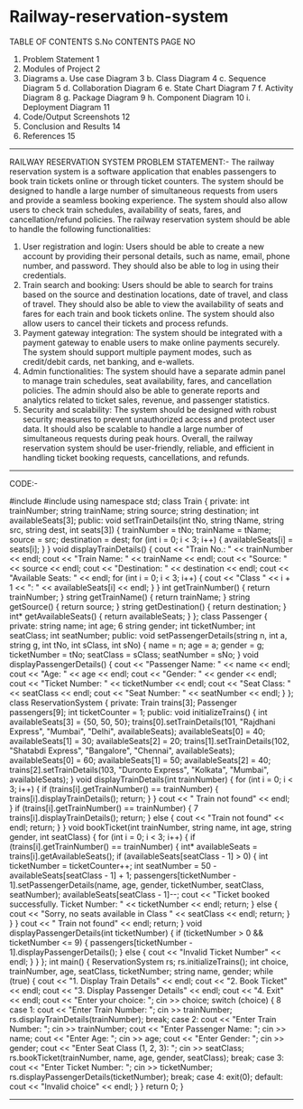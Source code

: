 # Railway-reservation-system
TABLE OF CONTENTS
S.No CONTENTS PAGE NO
1. Problem Statement 1
2. Modules of Project 2
3. Diagrams
a. Use case Diagram 3
b. Class Diagram 4
c. Sequence Diagram 5
d. Collaboration Diagram 6
e. State Chart Diagram 7
f. Activity Diagram 8
g. Package Diagram 9
h. Component Diagram 10
i. Deployment Diagram 11
4. Code/Output Screenshots 12
5. Conclusion and Results 14
6. References 15

-----------------------------------------------------------------------------------------------------------------------------------------------------------------------------------------

RAILWAY RESERVATION SYSTEM
PROBLEM STATEMENT:-
The railway reservation system is a software application that enables passengers to
book train tickets online or through ticket counters. The system should be designed
to handle a large number of simultaneous requests from users and provide a
seamless booking experience. The system should also allow users to check train
schedules, availability of seats, fares, and cancellation/refund policies.
The railway reservation system should be able to handle the following functionalities:
1. User registration and login: Users should be able to create a new account by
providing their personal details, such as name, email, phone number, and password.
They should also be able to log in using their credentials.
2. Train search and booking: Users should be able to search for trains based on
the source and destination locations, date of travel, and class of travel. They should
also be able to view the availability of seats and fares for each train and book tickets
online. The system should also allow users to cancel their tickets and process
refunds.
3. Payment gateway integration: The system should be integrated with a payment gateway
to enable users to make online payments securely. The system should support multiple
payment modes, such as credit/debit cards, net banking, and e-wallets.
4. Admin functionalities: The system should have a separate admin panel to manage train
schedules, seat availability, fares, and cancellation policies. The admin should also be able to
generate reports and analytics related to ticket sales, revenue, and passenger statistics.
5. Security and scalability: The system should be designed with robust security measures to prevent
unauthorized access and protect user data. It should also be scalable to handle a large number of
simultaneous requests during peak hours.
Overall, the railway reservation system should be user-friendly, reliable, and efficient in handling
ticket booking requests, cancellations, and refunds.

-----------------------------------------------------------------------------------------------------------------------------------------------------------------------------------------

CODE:-

#include <iostream>
#include <string>
using namespace std;
class Train {
private:
int trainNumber;
string trainName;
string source;
string destination;
int availableSeats[3];
public:
void setTrainDetails(int tNo, string tName, string src, string dest, int seats[3]) {
trainNumber = tNo;
trainName = tName;
source = src;
destination = dest;
for (int i = 0; i < 3; i++) {
availableSeats[i] = seats[i];
}
}
void displayTrainDetails() {
cout << "Train No.: " << trainNumber << endl;
cout << "Train Name: " << trainName << endl;
cout << "Source: " << source << endl;
cout << "Destination: " << destination << endl;
cout << "Available Seats: " << endl;
for (int i = 0; i < 3; i++) {
cout << "Class " << i + 1 << ": " << availableSeats[i] << endl;
}
} int getTrainNumber() {
return trainNumber;
} string getTrainName() {
return trainName;
} string getSource() {
return source;
} string getDestination() {
return destination;
} int* getAvailableSeats() {
return availableSeats;
}
};
class Passenger {
private:
string name;
int age;
6
string gender;
int ticketNumber;
int seatClass;
int seatNumber;
public:
void setPassengerDetails(string n, int a, string g, int tNo, int sClass, int sNo) {
name = n;
age = a;
gender = g;
ticketNumber = tNo;
seatClass = sClass;
seatNumber = sNo;
}
void displayPassengerDetails() {
cout << "Passenger Name: " << name << endl;
cout << "Age: " << age << endl;
cout << "Gender: " << gender << endl;
cout << "Ticket Number: " << ticketNumber << endl;
cout << "Seat Class: " << seatClass << endl;
cout << "Seat Number: " << seatNumber << endl;
}
};
class ReservationSystem {
private:
Train trains[3];
Passenger passengers[9];
int ticketCounter = 1;
public:
void initializeTrains() {
int availableSeats[3] = {50, 50, 50};
trains[0].setTrainDetails(101, "Rajdhani Express", "Mumbai", "Delhi", availableSeats);
availableSeats[0] = 40;
availableSeats[1] = 30;
availableSeats[2] = 20;
trains[1].setTrainDetails(102, "Shatabdi Express", "Bangalore", "Chennai", availableSeats);
availableSeats[0] = 60;
availableSeats[1] = 50;
availableSeats[2] = 40;
trains[2].setTrainDetails(103, "Duronto Express", "Kolkata", "Mumbai", availableSeats);
}
void displayTrainDetails(int trainNumber) {
for (int i = 0; i < 3; i++) {
if (trains[i].getTrainNumber() == trainNumber) {
trains[i].displayTrainDetails();
return;
}
} cout << "
Train not found" << endl;
}
if (trains[i].getTrainNumber() == trainNumber) {
7
trains[i].displayTrainDetails();
return;
} else {
cout << "Train not found" << endl;
return;
}
}
void bookTicket(int trainNumber, string name, int age, string gender, int seatClass) {
for (int i = 0; i < 3; i++) {
if (trains[i].getTrainNumber() == trainNumber) {
int* availableSeats = trains[i].getAvailableSeats();
if (availableSeats[seatClass - 1] > 0) {
int ticketNumber = ticketCounter++;
int seatNumber = 50 - availableSeats[seatClass - 1] + 1;
passengers[ticketNumber - 1].setPassengerDetails(name, age, gender, ticketNumber,
seatClass, seatNumber);
availableSeats[seatClass - 1]--;
cout << "Ticket booked successfully. Ticket Number: " << ticketNumber << endl;
return;
} else {
cout << "Sorry, no seats available in Class " << seatClass << endl;
return;
}
}
} cout << "
Train not found" << endl;
return;
}
void displayPassengerDetails(int ticketNumber) {
if (ticketNumber > 0 && ticketNumber <= 9) {
passengers[ticketNumber - 1].displayPassengerDetails();
} else {
cout << "Invalid Ticket Number" << endl;
}
}
};
int main() {
ReservationSystem rs;
rs.initializeTrains();
int choice, trainNumber, age, seatClass, ticketNumber;
string name, gender;
while (true) {
cout << "1. Display Train Details" << endl;
cout << "2. Book Ticket" << endl;
cout << "3. Display Passenger Details" << endl;
cout << "4. Exit" << endl;
cout << "Enter your choice: ";
cin >> choice;
switch (choice) {
8
case 1:
cout << "Enter Train Number: ";
cin >> trainNumber;
rs.displayTrainDetails(trainNumber);
break;
case 2:
cout << "Enter Train Number: ";
cin >> trainNumber;
cout << "Enter Passenger Name: ";
cin >> name;
cout << "Enter Age: ";
cin >> age;
cout << "Enter Gender: ";
cin >> gender;
cout << "Enter Seat Class (1, 2, 3): ";
cin >> seatClass;
rs.bookTicket(trainNumber, name, age, gender, seatClass);
break;
case 3:
cout << "Enter Ticket Number: ";
cin >> ticketNumber;
rs.displayPassengerDetails(ticketNumber);
break;
case 4:
exit(0);
default:
cout << "Invalid choice" << endl;
}
} return 0;
}

-----------------------------------------------------------------------------------------------------------------------------------------------------------------------------------------
